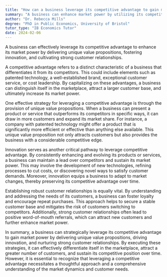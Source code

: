 ```yaml
---
title: "How can a business leverage its competitive advantage to gain market power?"
summary: "A business can enhance market power by utilizing its competitive advantage through unique value propositions, innovation, and fostering strong customer relationships."
author: "Dr. Rebecca Mills"
degree: "PhD in Public Economics, University of Bristol"
tutor_type: "IB Economics Tutor"
date: 2024-02-06
---
```


A business can effectively leverage its competitive advantage to enhance its market power by delivering unique value propositions, fostering innovation, and cultivating strong customer relationships.

A competitive advantage refers to a distinct characteristic of a business that differentiates it from its competitors. This could include elements such as patented technology, a well-established brand, exceptional customer service, or cost leadership. By capitalizing on these advantages, a business can distinguish itself in the marketplace, attract a larger customer base, and ultimately increase its market power.

One effective strategy for leveraging a competitive advantage is through the provision of unique value propositions. When a business can present a product or service that outperforms its competitors in specific ways, it can draw in more customers and expand its market share. For instance, a company with patented technology might offer a product that is significantly more efficient or effective than anything else available. This unique value proposition not only attracts customers but also provides the business with a considerable competitive edge.

Innovation serves as another critical pathway to leverage competitive advantage. By consistently enhancing and evolving its products or services, a business can maintain a lead over competitors and sustain its market power. This may involve the development of new technologies, refining processes to cut costs, or discovering novel ways to satisfy customer demands. Moreover, innovation equips a business to adapt to market changes, thereby preserving its competitive advantage over time.

Establishing robust customer relationships is equally vital. By understanding and addressing the needs of its customers, a business can foster loyalty and encourage repeat purchases. This approach helps to secure a stable customer base and mitigates the risk of customers switching to competitors. Additionally, strong customer relationships often lead to positive word-of-mouth referrals, which can attract new customers and further enhance market power.

In summary, a business can strategically leverage its competitive advantage to gain market power by delivering unique value propositions, driving innovation, and nurturing strong customer relationships. By executing these strategies, it can effectively differentiate itself in the marketplace, attract a greater number of customers, and sustain its competitive position over time. However, it is essential to recognize that leveraging a competitive advantage necessitates a thoughtful approach and a comprehensive understanding of the market dynamics and customer needs.
    